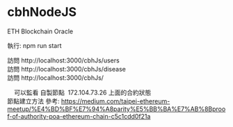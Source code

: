 # cbhNodeJS
ETH Blockchain Oracle

執行: npm run start

訪問 http://localhost:3000/cbhJs/users <br>
訪問 http://localhost:3000/cbhJs/disease <br>
訪問 http://localhost:3000/cbhJs/ <br>

    
可以監看 自製節點  172.104.73.26 上面的合約狀態  <br>
節點建立方法 參考: https://medium.com/taipei-ethereum-meetup/%E4%BD%BF%E7%94%A8parity%E5%BB%BA%E7%AB%8Bproof-of-authority-poa-ethereum-chain-c5c1cdd0f21a <br>

    
